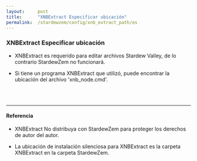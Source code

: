 ```yaml
---
layout:     post
title:      "XNBExtract Especificar ubicación"
permalink:  /stardewzem/config/xnb_extract_path/es
---
```


### **XNBExtract Especificar ubicación**

* XNBExtract es requerido para editar archivos Stardew Valley, de lo contrario StardewZem no funcionará.

* Si tiene un programa XNBExtract que utilizó, puede encontrar la ubicación del archivo 'xnb_node.cmd'.

<br/>
<br/>

---
#### **Referencia**

* XNBExtract No distribuya con StardewZem para proteger los derechos de autor del autor.

* La ubicación de instalación silenciosa para XNBExtract es la carpeta XNBExtract en la carpeta StardewZem.

<br/>
<br/>
